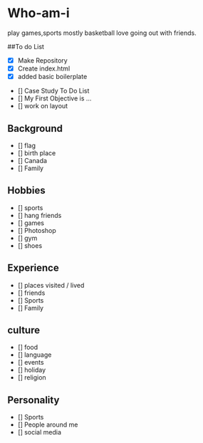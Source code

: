 # Who-am-i
play games,sports mostly basketball love going out with friends.

##To do List

 - [x] Make Repository
 - [x] Create index.html
 - [x] added basic boilerplate
 - [] Case Study To Do List
  - [] My First Objective is ...
   - [] work on layout

  ## Background
 - [] flag  
 - [] birth place
 - [] Canada
 - [] Family

 ## Hobbies
 - [] sports
 - [] hang friends
 - [] games
 - [] Photoshop
 - [] gym
 - [] shoes


 ## Experience
 - [] places visited / lived
 - [] friends
 - [] Sports
 - [] Family

  ## culture
 - [] food
 - [] language
 - [] events
 - [] holiday
 - [] religion

 ## Personality
 - [] Sports
 - [] People around me
 - [] social media
